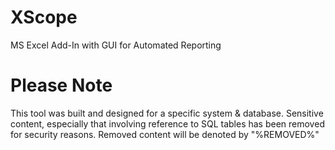 # XScope
MS Excel Add-In with GUI for Automated Reporting

# Please Note
This tool was built and designed for a specific system & database. Sensitive content, especially that involving reference to SQL tables has been removed for security reasons. Removed content will be denoted by "%REMOVED%"
